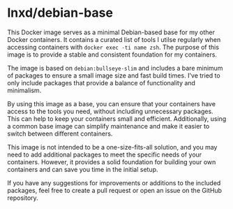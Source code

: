 # lnxd/debian-base

This Docker image serves as a minimal Debian-based base for my other Docker containers. It contains a curated list of tools I utilse regularly when accessing containers with `docker exec -ti name zsh`. The purpose of this image is to provide a stable and consistent foundation for my containers.

The image is based on `debian:bullseye-slim` and includes a bare minimum of packages to ensure a small image size and fast build times. I've tried to only include packages that provide a balance of functionality and minimalism.

By using this image as a base, you can ensure that your containers have access to the tools you need, without including unnecessary packages. This can help to keep your containers small and efficient. Additionally, using a common base image can simplify maintenance and make it easier to switch between different containers.

This image is not intended to be a one-size-fits-all solution, and you may need to add additional packages to meet the specific needs of your containers. However, it provides a solid foundation for building your own containers and can save you time in the initial setup.

If you have any suggestions for improvements or additions to the included packages, feel free to create a pull request or open an issue on the GitHub repository.
